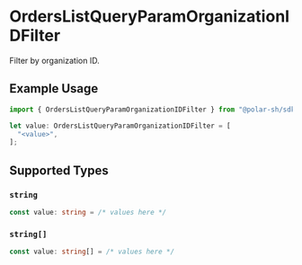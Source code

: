 # OrdersListQueryParamOrganizationIDFilter

Filter by organization ID.

## Example Usage

```typescript
import { OrdersListQueryParamOrganizationIDFilter } from "@polar-sh/sdk/models/operations";

let value: OrdersListQueryParamOrganizationIDFilter = [
  "<value>",
];
```

## Supported Types

### `string`

```typescript
const value: string = /* values here */
```

### `string[]`

```typescript
const value: string[] = /* values here */
```

